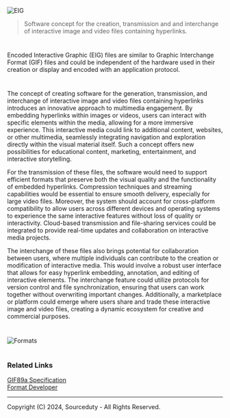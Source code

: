 ![EIG](https://github.com/sourceduty/Encoded_Interactive_Graphic_Format/assets/123030236/e05a9dec-3a9e-46db-9888-cc7069347725)

> Software concept for the creation, transmission and and interchange of interactive image and video files containing hyperlinks.

#

Encoded Interactive Graphic (EIG) files are similar to Graphic Interchange Format (GIF) files and could be independent of the hardware used in their creation or display and encoded with an application protocol.

#

The concept of creating software for the generation, transmission, and interchange of interactive image and video files containing hyperlinks introduces an innovative approach to multimedia engagement. By embedding hyperlinks within images or videos, users can interact with specific elements within the media, allowing for a more immersive experience. This interactive media could link to additional content, websites, or other multimedia, seamlessly integrating navigation and exploration directly within the visual material itself. Such a concept offers new possibilities for educational content, marketing, entertainment, and interactive storytelling.

For the transmission of these files, the software would need to support efficient formats that preserve both the visual quality and the functionality of embedded hyperlinks. Compression techniques and streaming capabilities would be essential to ensure smooth delivery, especially for large video files. Moreover, the system should account for cross-platform compatibility to allow users across different devices and operating systems to experience the same interactive features without loss of quality or interactivity. Cloud-based transmission and file-sharing services could be integrated to provide real-time updates and collaboration on interactive media projects.

The interchange of these files also brings potential for collaboration between users, where multiple individuals can contribute to the creation or modification of interactive media. This would involve a robust user interface that allows for easy hyperlink embedding, annotation, and editing of interactive elements. The interchange feature could utilize protocols for version control and file synchronization, ensuring that users can work together without overwriting important changes. Additionally, a marketplace or platform could emerge where users share and trade these interactive image and video files, creating a dynamic ecosystem for creative and commercial purposes.

#

![Formats](https://github.com/user-attachments/assets/5cb8aaac-5e6d-4964-a73d-66f347b92713)

#
### Related Links

[GIF89a Specification](https://www.w3.org/Graphics/GIF/spec-gif89a.txt)
<br>
[Format Developer](https://github.com/sourceduty/Format_Developer)

***
Copyright (C) 2024, Sourceduty - All Rights Reserved.
